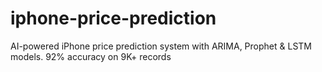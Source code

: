 # iphone-price-prediction
AI-powered iPhone price prediction system with ARIMA, Prophet &amp; LSTM models. 92% accuracy on 9K+ records
